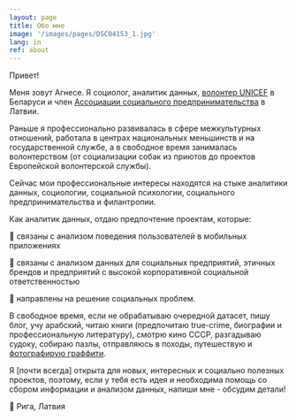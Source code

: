 ```yaml
---
layout: page
title: Обо мне
image: '/images/pages/DSC04153_1.jpg'
lang: in
ref: about
---
```


Привет! 

Меня зовут Агнесе. Я социолог, аналитик данных, [волонтер UNICEF](https://www.unicef.by/en/) в Беларуси и член [Ассоциации социального предпринимательства](https://sua.lv/en/lsua-eng/) в Латвии. 

Раньше я профессионально развивалась в сфере межкультурных отношений, работала в центрах национальных меньшинств и на государственной службе, а в свободное время занималась волонтерством (от социализации собак из приютов до проектов Европейской волонтерской службы).

Сейчас мои профессиональные интересы находятся на стыке аналитики данных, социологии, социальной психологии, социального предпринимательства и филантропии.

Как аналитик данных, отдаю предпочтение проектам, которые:

:small_blue_diamond: связаны с анализом поведения пользователей в мобильных приложениях

:small_blue_diamond: связаны с анализом данных для социальных предприятий, этичных брендов и предприятий с высокой корпоративной социальной ответственностью

:small_blue_diamond: направлены на решение социальных проблем.

В свободное время, если не обрабатываю очередной датасет, пишу блог, учу арабский, читаю книги (предпочитаю true-crime, биографии и профессиональную литературу), смотрю кино СССР, разгадываю судоку, собираю пазлы, отправляюсь в походы, путешествую и [фотографирую граффити](https://www.instagram.com/agnese_travels/). 

Я [почти всегда] открыта для новых, интересных и социально полезных проектов, поэтому, если у тебя есть идея и необходима помощь со сбором информации и анализом данных, напиши мне - обсудим детали!

:round_pushpin: Рига, Латвия
